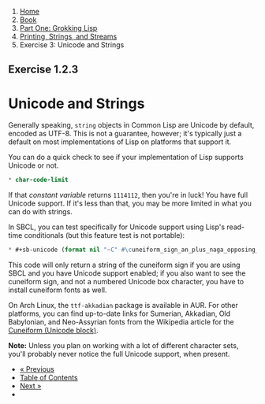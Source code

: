 <ol class="breadcrumb">
  <li><a href="/">Home</a></li>
  <li><a href="/book/">Book</a></li>
  <li><a href="/book/1-0-0-overview/">Part One: Grokking Lisp</a></li>
  <li><a href="/book/1-02-00-input-output/">Printing, Strings, and Streams</a></li>
  <li class="active">Exercise 3: Unicode and Strings</li>
</ol>

## Exercise 1.2.3

# Unicode and Strings

Generally speaking, `string` objects in Common Lisp are Unicode by default, encoded as UTF-8.  This is not a guarantee, however; it's typically just a default on most implementations of Lisp on platforms that support it.

You can do a quick check to see if your implementation of Lisp supports Unicode or not.

```lisp
* char-code-limit
```

If that *constant variable* returns `1114112`, then you're in luck! You have full Unicode support.  If it's less than that, you may be more limited in what you can do with strings.

In SBCL, you can test specifically for Unicode support using Lisp's read-time conditionals (but this feature test is not portable):

```lisp
* #+sb-unicode (format nil "~C" #\cuneiform_sign_an_plus_naga_opposing_an_plus_naga)
```

This code will only return a string of the cuneiform sign if you are using SBCL and you have Unicode support enabled; if you also want to see the cuneiform sign, and not a numbered Unicode box character, you have to install cuneiform fonts as well.

On Arch Linux, the `ttf-akkadian` package is available in AUR.  For other platforms, you can find up-to-date links for Sumerian, Akkadian, Old Babylonian, and Neo-Assyrian fonts from the Wikipedia article for the <a href="http://en.wikipedia.org/wiki/Cuneiform_%28Unicode_block%29#Font_packages" target="_blank">Cuneiform (Unicode block)</a>.

<div class="alert alert-info" role="alert">
  <strong>Note:</strong> Unless you plan on working with a lot of different character sets, you'll probably never notice the full Unicode support, when present.
</div>

<ul class="pager">
  <li class="previous"><a href="/book/1-02-02-more-strings/">&laquo; Previous</a></li>
  <li><a href="/book/">Table of Contents</a></li>
  <li class="next"><a href="/book/1-02-04-chars.md">Next &raquo;</a><li>
</ul>
